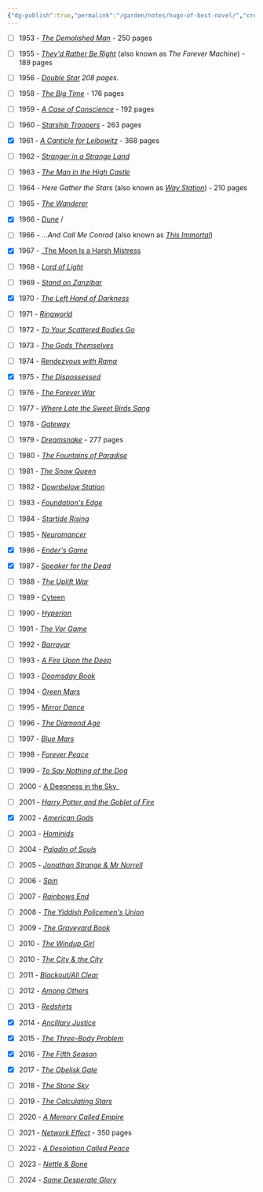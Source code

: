 ```yaml
---
{"dg-publish":true,"permalink":"/garden/notes/hugo-of-best-novel/","created":"2025-01-01T12:09:16.143+01:00","updated":"2025-08-25T15:43:40.655+02:00"}
---
```


- [ ] 1953 - _[The Demolished Man](https://en.wikipedia.org/wiki/The_Demolished_Man)_ - 250 pages
- [ ] 1955 - _[They'd Rather Be Right](https://en.wikipedia.org/wiki/They%27d_Rather_Be_Right)_ (also known as _The Forever Machine_) - 189 pages
- [ ] 1956 - _[Double Star](https://en.wikipedia.org/wiki/Double_Star "Double Star")_ _208 pages_.
- [ ] 1958 - _[The Big Time](https://en.wikipedia.org/wiki/The_Big_Time_(novel) "The Big Time (novel)")_ - 176 pages
- [ ] 1959 - _[A Case of Conscience](https://en.wikipedia.org/wiki/A_Case_of_Conscience)_ - 192 pages
- [ ] 1960 - _[Starship Troopers](https://en.wikipedia.org/wiki/Starship_Troopers "Starship Troopers")_ - 263 pages
- [x] 1961 - _[A Canticle for Leibowitz](https://en.wikipedia.org/wiki/A_Canticle_for_Leibowitz)_ - 368 pages
- [ ] 1962 - _[Stranger in a Strange Land](https://en.wikipedia.org/wiki/Stranger_in_a_Strange_Land)_
- [ ] 1963 - _[The Man in the High Castle](https://en.wikipedia.org/wiki/The_Man_in_the_High_Castle "The Man in the High Castle")_
- [ ] 1964 - _Here Gather the Stars_ (also known as _[Way Station](https://en.wikipedia.org/wiki/Way_Station_(novel) "Way Station (novel)")_) - 210 pages
- [ ] 1965 - _[The Wanderer](https://en.wikipedia.org/wiki/The_Wanderer_(Leiber_novel) "The Wanderer (Leiber novel)")_
- [x] 1966 - _[Dune](https://en.wikipedia.org/wiki/Dune_(novel))_ / 
- [ ] 1966 - _...And Call Me Conrad_ (also known as _[This Immortal](https://en.wikipedia.org/wiki/This_Immortal "This Immortal")_)
- [x] 1967 - _[The Moon Is a Harsh Mistress](https://en.wikipedia.org/wiki/The_Moon_Is_a_Harsh_Mistress)
- [ ] 1968 - _[Lord of Light](https://en.wikipedia.org/wiki/Lord_of_Light)_
- [ ] 1969 - _[Stand on Zanzibar](https://en.wikipedia.org/wiki/Stand_on_Zanzibar)_
- [x] 1970 - _[The Left Hand of Darkness](https://en.wikipedia.org/wiki/The_Left_Hand_of_Darkness "The Left Hand of Darkness")_
- [ ] 1971 - _[Ringworld](https://en.wikipedia.org/wiki/Ringworld)_
- [ ] 1972 - _[To Your Scattered Bodies Go](https://en.wikipedia.org/wiki/To_Your_Scattered_Bodies_Go "To Your Scattered Bodies Go")_ 
- [ ] 1973 - _[The Gods Themselves](https://en.wikipedia.org/wiki/The_Gods_Themselves)_
- [ ] 1974 - _[Rendezvous with Rama](https://en.wikipedia.org/wiki/Rendezvous_with_Rama)_
- [x] 1975 - _[The Dispossessed](https://en.wikipedia.org/wiki/The_Dispossessed "The Dispossessed")_
- [ ] 1976 - _[The Forever War](https://en.wikipedia.org/wiki/The_Forever_War "The Forever War")_
- [ ] 1977 - _[Where Late the Sweet Birds Sang](https://en.wikipedia.org/wiki/Where_Late_the_Sweet_Birds_Sang "Where Late the Sweet Birds Sang")_
- [ ] 1978 - _[Gateway](https://en.wikipedia.org/wiki/Gateway_(novel))_
- [ ] 1979 - _[Dreamsnake](https://en.wikipedia.org/wiki/Dreamsnake)_ - 277 pages
- [ ] 1980 - _[The Fountains of Paradise](https://en.wikipedia.org/wiki/The_Fountains_of_Paradise)_
- [ ] 1981 - _[The Snow Queen](https://en.wikipedia.org/wiki/The_Snow_Queen_(Vinge_novel))_
- [ ] 1982 - _[Downbelow Station](https://en.wikipedia.org/wiki/Downbelow_Station)_
- [ ] 1983 - _[Foundation's Edge](https://en.wikipedia.org/wiki/Foundation%27s_Edge)_
- [ ] 1984 - _[Startide Rising](https://en.wikipedia.org/wiki/Startide_Rising "Startide Rising")_
- [ ] 1985 - _[Neuromancer](https://en.wikipedia.org/wiki/Neuromancer "Neuromancer")_
- [x] 1986 - _[Ender's Game](https://en.wikipedia.org/wiki/Ender%27s_Game "Ender's Game")_
- [x] 1987 - _[Speaker for the Dead](https://en.wikipedia.org/wiki/Speaker_for_the_Dead)_
- [ ] 1988 - _[The Uplift War](https://en.wikipedia.org/wiki/The_Uplift_War)_
- [ ] 1989 - [Cyteen](<_[The Uplift War](https://en.wikipedia.org/wiki/The_Uplift_War)_>)
- [ ] 1990 - _[Hyperion](https://en.wikipedia.org/wiki/Hyperion_(Simmons_novel))_
- [ ] 1991 - _[The Vor Game](https://en.wikipedia.org/wiki/The_Vor_Game)_
- [ ] 1992 - _[Barrayar](https://en.wikipedia.org/wiki/Barrayar)_
- [ ] 1993 - _[A Fire Upon the Deep](https://en.wikipedia.org/wiki/A_Fire_Upon_the_Deep)_
- [ ] 1993 - _[Doomsday Book](https://en.wikipedia.org/wiki/Doomsday_Book_(novel) "Doomsday Book (novel)")_
- [ ] 1994 - _[Green Mars](https://en.wikipedia.org/wiki/Mars_trilogy)_
- [ ] 1995 - _[Mirror Dance](https://en.wikipedia.org/wiki/Mirror_Dance "Mirror Dance")_
- [ ] 1996 - _[The Diamond Age](https://en.wikipedia.org/wiki/The_Diamond_Age)_
- [ ] 1997 - _[Blue Mars](https://en.wikipedia.org/wiki/Mars_trilogy)_
- [ ] 1998 - _[Forever Peace](https://en.wikipedia.org/wiki/Forever_Peace "Forever Peace")_
- [ ] 1999 - _[To Say Nothing of the Dog](https://en.wikipedia.org/wiki/To_Say_Nothing_of_the_Dog "To Say Nothing of the Dog")_
- [ ] 2000 - [A Deepness in the Sky](https://en.wikipedia.org/wiki/A_Deepness_in_the_Sky "A Deepness in the Sky")_
- [ ] 2001 - _[Harry Potter and the Goblet of Fire](https://en.wikipedia.org/wiki/Harry_Potter_and_the_Goblet_of_Fire "Harry Potter and the Goblet of Fire")_
- [x] 2002 - _[American Gods](https://en.wikipedia.org/wiki/American_Gods)_
- [ ] 2003 - _[Hominids](https://en.wikipedia.org/wiki/The_Neanderthal_Parallax)_
- [ ] 2004 - _[Paladin of Souls](https://en.wikipedia.org/wiki/Paladin_of_Souls)_
- [ ] 2005 - _[Jonathan Strange & Mr Norrell](https://en.wikipedia.org/wiki/Jonathan_Strange_%26_Mr_Norrell "Jonathan Strange & Mr Norrell")_
- [ ] 2006 - _[Spin](https://en.wikipedia.org/wiki/Spin_(novel))_
- [ ] 2007 - _[Rainbows End](https://en.wikipedia.org/wiki/Rainbows_End_(Vinge_novel) "Rainbows End (Vinge novel)")_
- [ ] 2008 - _[The Yiddish Policemen's Union](https://en.wikipedia.org/wiki/The_Yiddish_Policemen%27s_Union)_
- [ ] 2009 - _[The Graveyard Book](https://en.wikipedia.org/wiki/The_Graveyard_Book)_
- [ ] 2010 - _[The Windup Girl](https://en.wikipedia.org/wiki/The_Windup_Girl)_
- [ ] 2010 - _[The City & the City](https://en.wikipedia.org/wiki/The_City_%26_the_City)_
- [ ] 2011 - _[Blackout/All Clear](https://en.wikipedia.org/wiki/Blackout/All_Clear "Blackout/All Clear")_
- [ ] 2012 - _[Among Others](https://en.wikipedia.org/wiki/Among_Others)_
- [ ] 2013 - _[Redshirts](https://en.wikipedia.org/wiki/Redshirts_(novel))_
- [x] 2014 - _[Ancillary Justice](https://en.wikipedia.org/wiki/Ancillary_Justice)_
- [x] 2015 - _[The Three-Body Problem](https://en.wikipedia.org/wiki/The_Three-Body_Problem_(novel) "The Three-Body Problem (novel)")_
- [x] 2016 - _[The Fifth Season](https://en.wikipedia.org/wiki/The_Fifth_Season_(novel) "The Fifth Season (novel)")_
- [x] 2017 - _[The Obelisk Gate](https://en.wikipedia.org/wiki/The_Obelisk_Gate "The Obelisk Gate")_
- [ ] 2018 - _[The Stone Sky](https://en.wikipedia.org/wiki/The_Stone_Sky)_
- [ ] 2019 - _[The Calculating Stars](https://en.wikipedia.org/wiki/The_Calculating_Stars)_
- [ ] 2020 - _[A Memory Called Empire](https://en.wikipedia.org/wiki/A_Memory_Called_Empire)_
- [ ] 2021 - _[Network Effect](https://en.wikipedia.org/wiki/Network_Effect_(novel))_ - 350 pages
- [ ] 2022 - _[A Desolation Called Peace](https://en.wikipedia.org/wiki/A_Desolation_Called_Peace "A Desolation Called Peace")_
- [ ] 2023 - _[Nettle & Bone](https://en.wikipedia.org/wiki/Nettle_%26_Bone)_
- [ ] 2024 - _[Some Desperate Glory](https://en.wikipedia.org/wiki/Some_Desperate_Glory_(novel))_












